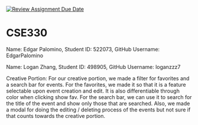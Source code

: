[![Review Assignment Due Date](https://classroom.github.com/assets/deadline-readme-button-24ddc0f5d75046c5622901739e7c5dd533143b0c8e959d652212380cedb1ea36.svg)](https://classroom.github.com/a/im2LrEax)
# CSE330
Name: Edgar Palomino, Student ID: 522073, GitHub Username: EdgarPalomino

Name: Logan Zhang, Student ID: 498905, GitHub Username: loganzzz7

Creative Portion:
For our creative portion, we made a filter for favorites and a search bar for events. For the favorites, we made it so that it is a feature selectable upon event creation and edit. It is also differentiable through color when clicking show fav. For the search bar, we can use it to search for the title of the event and show only those that are searched. Also, we made a modal for doing the editing / deleting process of the events but not sure if that counts towards the creative portion.